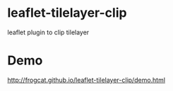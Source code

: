 # leaflet-tilelayer-clip

leaflet plugin to clip tilelayer

# Demo

<http://frogcat.github.io/leaflet-tilelayer-clip/demo.html>

